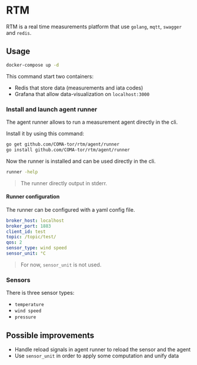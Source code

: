 # RTM

RTM is a real time measurements platform that use `golang`, `mqtt`, `swagger` and `redis`.

## Usage

```sh
docker-compose up -d
```

This command start two containers:
- Redis that store data (measurements and iata codes)
- Grafana that allow data-visualization on `localhost:3000`

### Install and launch agent runner

The agent runner allows to run a measurement agent directly in the cli. 

Install it by using this command: 

```sh
go get github.com/COMA-tor/rtm/agent/runner
go install github.com/COMA-tor/rtm/agent/runner
```

Now the runner is installed and can be used directly in the cli.

```sh
runner -help
```

> The runner directly output in stderr.

#### Runner configuration

The runner can be configured with a yaml config file.

```yaml
broker_host: localhost
broker_port: 1883
client_id: test
topic: /topic/test/
qos: 2
sensor_type: wind speed
sensor_unit: °C
```

> For now, `sensor_unit` is not used.

### Sensors

There is three sensor types:
- `temperature`
- `wind speed`
- `pressure`

## Possible improvements

- Handle reload signals in agent runner to reload the sensor and the agent
- Use `sensor_unit` in order to apply some computation and unify data